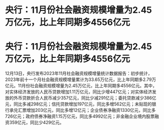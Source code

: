 # 央行：11月份社会融资规模增量为2.45万亿元，比上年同期多4556亿元

# 央行：11月份社会融资规模增量为2.45万亿元，比上年同期多4556亿元

12月13日，央行发布2023年11月社会融资规模增量统计数据报告：初步统计，2023年前十一个月社会融资规模增量累计为33.65万亿元，比上年同期多2.79万亿元。11月份社会融资规模增量为2.45万亿元，比上年同期多4556亿元。其中，对实体经济发放的人民币贷款增加1.11万亿元，同比少增447亿元；对实体经济发放的外币贷款折合人民币减少357亿元，同比少减291亿元；委托贷款减少386亿元，同比多减298亿元；信托贷款增加197亿元，同比多增562亿元；未贴现的银行承兑汇票增加203亿元，同比多增12亿元；企业债券净融资1330亿元，同比多726亿元；政府债券净融资1.15万亿元，同比多4992亿元；非金融企业境内股票融资359亿元，同比少429亿元。

